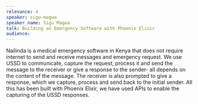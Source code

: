 ```yaml
---
relevance: 4
speaker: sigu-magwa
speaker_name: Sigu Magwa
talk: Building an Emergency Software with Phoenix Elixir
audience: 
---
```

<p>Nailinda is a medical emergency software in Kenya that does not require internet to send and receive messages and emergency request. We use USSD to communicate, capture the request, process it and send the message to the receiver or give a response to the sender- all depends on the content of the message. The receiver is also prompted to give a response, which we capture, process and send back to the initial sender. All this has been built with Phoenix Elixir, we have used APIs to enable the capturing of the USSD responses.</p>
